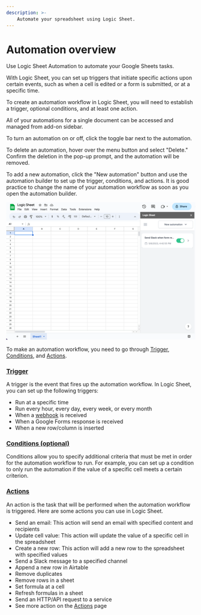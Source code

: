 ```yaml
---
description: >-
    Automate your spreadsheet using Logic Sheet.
---
```


# Automation overview

Use Logic Sheet Automation to automate your Google Sheets tasks.&#x20;

With Logic Sheet, you can set up triggers that initiate specific actions upon certain events, such as when a cell is edited or a form is submitted, or at a specific time.&#x20;

To create an automation workflow in Logic Sheet, you will need to establish a trigger, optional conditions, and at least one action.&#x20;

All of your automations for a single document can be accessed and managed from add-on sidebar.

To turn an automation on or off, click the toggle bar next to the automation.&#x20;

To delete an automation, hover over the menu button and select "Delete." Confirm the deletion in the pop-up prompt, and the automation will be removed.&#x20;

To add a new automation, click the "New automation" button and use the automation builder to set up the trigger, conditions, and actions. It is good practice to change the name of your automation workflow as soon as you open the automation builder.

![Logic Sheet Automation Builder](../.gitbook/img/sidebar.png)

To make an automation workflow, you need to go through [Trigger](trigger.md), [Conditions](conditions.md), and [Actions](actions/).

### [Trigger](trigger.md)

A trigger is the event that fires up the automation workflow. In Logic Sheet, you can set up the following triggers:

-   Run at a specific time
-   Run every hour, every day, every week, or every month
-   When a [webhook](add-connections/webhook.md) is received
-   When a Google Forms response is received
-   When a new row/column is inserted

### [Conditions (optional)](conditions.md)

Conditions allow you to specify additional criteria that must be met in order for the automation workflow to run. For example, you can set up a condition to only run the automation if the value of a specific cell meets a certain criterion.

### [Actions](actions/)

An action is the task that will be performed when the automation workflow is triggered. Here are some actions you can use in Logic Sheet.

-   Send an email: This action will send an email with specified content and recipients
-   Update cell value: This action will update the value of a specific cell in the spreadsheet
-   Create a new row: This action will add a new row to the spreadsheet with specified values
-   Send a Slack message to a specified channel
-   Append a new row in Airtable
-   Remove duplicates
-   Remove rows in a sheet
-   Set formula at a cell
-   Refresh formulas in a sheet
-   Send an HTTP/API request to a service
-   See more action on the [Actions](actions/) page
